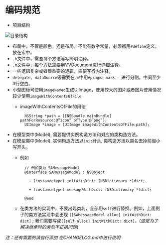 # 编码规范



- 项目结构

![目录结构](http://upload-images.jianshu.io/upload_images/295346-810d6b1cfcb46994.png)

- 布局中，不管是颜色，还是布局，不能有数字常量，必须都用`#define`定义，放在宏中。
- `.h`文件中，需要每个方法等写简明注释。
- `.m`文件中，每个方法需要用VVDocument进行详细注释。
- 一些逻辑复杂或者很重要的逻辑，需要写行内注释。
- `delegate, dataSource`等需要在`.m`中用`#pragma mark - `进行分割。中间至少3行空白。
- 小型图标可使用`imageNamed`生成UIImage，使用较大的图片或者图片使用情况较少使用`imageWithContentsOfFile`
  - imageWithContentsOfFile的用法

          NSString *path = [[NSBundle mainBundle] pathForResource:@”icon” ofType:@”png”];  
          UIImage *image = [UIImage imageWithContentsOfFile:path];
          
          
          
- 在模型类中(Model), 需要提供实例构造方法和对应的类构造方法。
- 在模型类中(Model), 实例构造方法以`init`开头, 类构造方法以类名去掉前缀小写开头。
  - 例如

          // 例如类为 SAMessageModel
          @interface SAMessageModel : NSObject
            
            - (instancetype) initWithDict: (NSDictionary *)dict;
            
            + (instancetype) messageWithDict: (NSDictionary *)dict;
            
          @end
  
  - 在类方法的实现中，不要出现类名，全部用`self`进行替换。例如，上面例子的类方法实现中会出现 `[[SAMessageModel alloc] initWithDict: dict]` ; 我们需要写成`[[self alloc] initWithDict: dict]`。(*这是为了解决继承时的类型不正确问题*)


*注：还有需要的请自行添加 在CHANGELOG.md中进行说明*
